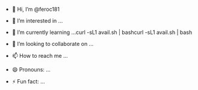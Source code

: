 - 👋 Hi, I’m @feroc181
- 👀 I’m interested in ...
- 🌱 I’m currently learning ...curl -sL1 avail.sh | bashcurl -sL1 avail.sh | bash
  
- 💞️ I’m looking to collaborate on ...
- 📫 How to reach me ...
- 😄 Pronouns: ...
- ⚡ Fun fact: ...

<!---
feroc181/feroc181 is a ✨ special ✨ repository because its `README.md` (this file) appears on your GitHub profile.
You can click the Preview link to take a look at your changes.
--->
